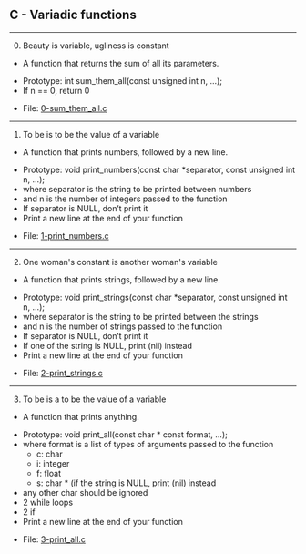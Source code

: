 ## C - Variadic functions

---

0. Beauty is variable, ugliness is constant

- A function that returns the sum of all its parameters.

* Prototype: int sum_them_all(const unsigned int n, ...);
* If n == 0, return 0

- File: [0-sum_them_all.c](./0-sum_them_all.c)

---

1. To be is to be the value of a variable

- A function that prints numbers, followed by a new line.

* Prototype: void print_numbers(const char \*separator, const unsigned int n, ...);
* where separator is the string to be printed between numbers
* and n is the number of integers passed to the function
* If separator is NULL, don’t print it
* Print a new line at the end of your function

- File: [1-print_numbers.c](./1-print_numbers.c)

---

2. One woman's constant is another woman's variable

- A function that prints strings, followed by a new line.

* Prototype: void print_strings(const char \*separator, const unsigned int n, ...);
* where separator is the string to be printed between the strings
* and n is the number of strings passed to the function
* If separator is NULL, don’t print it
* If one of the string is NULL, print (nil) instead
* Print a new line at the end of your function

- File: [2-print_strings.c](./2-print_strings.c)

---

3. To be is a to be the value of a variable

- A function that prints anything.

* Prototype: void print_all(const char \* const format, ...);
* where format is a list of types of arguments passed to the function
  - c: char
  - i: integer
  - f: float
  - s: char \* (if the string is NULL, print (nil) instead
* any other char should be ignored
* 2 while loops
* 2 if
* Print a new line at the end of your function

- File: [3-print_all.c](./3-main.c)
